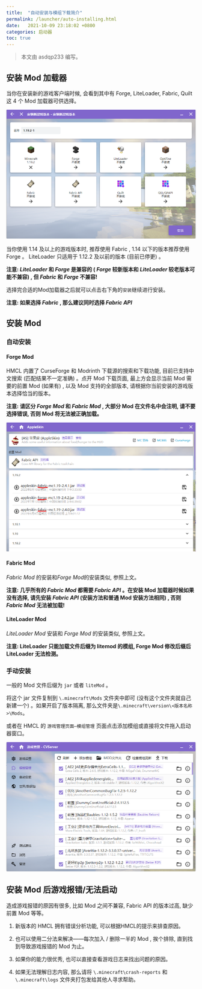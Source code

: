 ```yaml
---
title:  "自动安装与模组下载简介"
permalink: /launcher/auto-installing.html
date:   2021-10-09 23:18:02 +0800
categories: 启动器
toc: true
---
```


> 本文由 asdqp233 编写。

## 安装 Mod 加载器

当你在安装新的游戏客户端时候, 会看到其中有 Forge, LiteLoader, Fabric, Quilt 这 4 个 Mod 加载器可供选择。

![AutoInstaller_ModLoader](/assets/img/docs/auto-installing/AutoInstaller_ModLoader.png)

当你使用 1.14 及以上的游戏版本时, 推荐使用 Fabric , 1.14 以下的版本推荐使用 Forge 。 LiteLoader 只适用于 1.12.2 及以前的版本 (目前已停更) 。

**注意: *LiteLoader* 和 *Forge* 是兼容的 ( *Forge* 较新版本和 *LiteLoader* 较老版本可能不兼容) , 但 *Fabric* 和 *Forge* 不兼容!**

选择完合适的Mod加载器之后就可以点击右下角的`安装`继续进行安装。

**注意: 如果选择 *Fabric* , 那么建议同时选择 *Fabric API***

## 安装 Mod

### 自动安装

#### Forge Mod

HMCL 内置了 CurseForge 和 Modrinth 下载源的搜索和下载功能, 目前已支持中文搜索 (匹配结果不一定准确) 。点开 Mod 下载页面, 最上方会显示当前 Mod 需要的前置 Mod (如果有) , 以及 Mod 支持的全部版本, 请根据你当前安装的游戏版本选择恰当的版本。

**注意: 请区分 *Forge Mod* 和 *Fabric Mod* , 大部分 Mod 在文件名中会注明, 请不要选择错误, 否则 Mod 将无法被正确加载。**

![AddingModAutomatically](/assets/img/docs/auto-installing/AutoInstaller_ModAutoAdding.png)

#### Fabric Mod

*Fabric Mod* 的安装和*Forge Mod*的安装类似, 参照上文。

**注意: 几乎所有的 *Fabric Mod* 都需要 *Fabric API* 。在安装 Mod 加载器时候如果没有选择, 请先安装 *Fabric API* (安装方法和普通 Mod 安装方法相同) , 否则 *Fabric Mod* 无法被加载!**

#### LiteLoader Mod

*LiteLoader Mod* 安装和 *Forge Mod* 的安装类似, 参照上文。

**注意: LiteLoader 只能加载文件后缀为 litemod 的模组, Forge Mod 修改后缀后 LiteLoader 无法检测。**

### 手动安装

一般的 Mod 文件后缀为 `jar` 或者 `liteMod` 。

将这个 jar 文件复制到 `\.minecraft\Mods` 文件夹中即可 (没有这个文件夹就自己新建一个) 。如果开启了版本隔离, 那么文件夹是`\.minecraft\version\<版本名称>\Mods`。

或者在 HMCL 的 `游戏管理页面—模组管理` 页面点击添加模组或直接将文件拖入启动器窗口。

![AddingModManually](assets/img/docs/auto-installing/AutoInstaller_ModManualAdding.png)

## 安装 Mod 后游戏报错/无法启动

造成游戏报错的原因有很多, 比如 Mod 之间不兼容, Fabric API 的版本过高, 缺少前置 Mod 等等。

1. 新版本的 HMCL 拥有错误分析功能, 可以根据HMCL的提示来排查原因。

2. 也可以使用二分法来解决——每次加入 / 删除一半的 Mod , 挨个排除, 直到找到导致游戏报错的 Mod 为止。

3. 如果你的能力很优秀, 也可以直接查看游戏日志来找出问题的原因。

4. 如果无法理解日志内容, 那么请将 `\.minecraft\crash-reports` 和 `\.minecraft\logs` 文件夹打包发给其他人寻求帮助。

